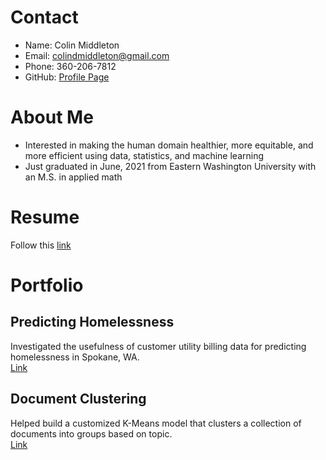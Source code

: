# Contact
* Name: Colin Middleton  
* Email: [colindmiddleton@gmail.com](mailto:colindmiddleton@gmail.com)  
* Phone: 360-206-7812  
* GitHub: [Profile Page](https://github.com/middlec000)

# About Me
* Interested in making the human domain healthier, more equitable, and more efficient using data, statistics, and machine learning
* Just graduated in June, 2021 from Eastern Washington University with an M.S. in applied math

# Resume
Follow this [link](/resume/resume.pdf)

# Portfolio
## Predicting Homelessness
Investigated the usefulness of customer utility billing data for predicting homelessness in Spokane, WA.  
[Link](https://github.com/middlec000/SPA_predict_homelessness)

## Document Clustering
Helped build a customized K-Means model that clusters a collection of documents into groups based on topic.  
[Link](https://github.com/middlec000/cord19clustering)
